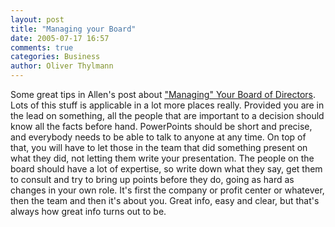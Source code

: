 ```yaml
---
layout: post
title: "Managing your Board"
date: 2005-07-17 16:57
comments: true
categories: Business
author: Oliver Thylmann
---
```



Some great tips in Allen's post about [&quot;Managing&quot; Your Board of Directors](http://allensblog.typepad.com/allens_blog/2005/06/managing_your_b.html). Lots of this stuff is applicable in a lot more places really. Provided you are in the lead on something, all the people that are important to a decision should know all the facts before hand. PowerPoints should  be short and precise, and everybody needs to be able to talk to anyone at any time. On top of that, you will have to let those in the team that did something present on what they did, not letting them write your presentation. The people on the board should have a lot of expertise, so write down what they say, get them to consult and try to bring up points before they do, going as hard as changes in your own role. It's first the company or profit center or whatever, then the team and then it's about you. Great info, easy and clear, but that's always how great info turns out to be.


